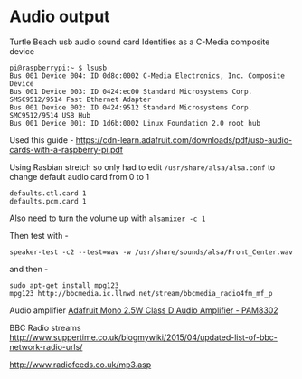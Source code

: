 Audio output
============

Turtle Beach usb audio sound card
Identifies as a C-Media composite device

```
pi@raspberrypi:~ $ lsusb
Bus 001 Device 004: ID 0d8c:0002 C-Media Electronics, Inc. Composite Device
Bus 001 Device 003: ID 0424:ec00 Standard Microsystems Corp. SMSC9512/9514 Fast Ethernet Adapter
Bus 001 Device 002: ID 0424:9512 Standard Microsystems Corp. SMC9512/9514 USB Hub
Bus 001 Device 001: ID 1d6b:0002 Linux Foundation 2.0 root hub
```

Used this guide -
https://cdn-learn.adafruit.com/downloads/pdf/usb-audio-cards-with-a-raspberry-pi.pdf

Using Rasbian stretch so only had to edit ```/usr/share/alsa/alsa.conf``` to change default audio card from 0 to 1

```
defaults.ctl.card 1
defaults.pcm.card 1
```

Also need to turn the volume up with ```alsamixer -c 1```

Then test with -

```speaker-test -c2 --test=wav -w /usr/share/sounds/alsa/Front_Center.wav```

and then -

```
sudo apt-get install mpg123
mpg123 http://bbcmedia.ic.llnwd.net/stream/bbcmedia_radio4fm_mf_p
```

Audio amplifier [Adafruit Mono 2.5W Class D Audio Amplifier - PAM8302](https://www.adafruit.com/product/2130)

BBC Radio streams http://www.suppertime.co.uk/blogmywiki/2015/04/updated-list-of-bbc-network-radio-urls/

http://www.radiofeeds.co.uk/mp3.asp

